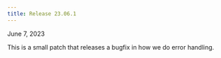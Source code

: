 ```yaml
---
title: Release 23.06.1
---
```


June 7, 2023

This is a small patch that releases a bugfix in how we do error handling.
